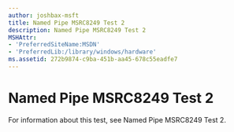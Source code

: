 ```yaml
---
author: joshbax-msft
title: Named Pipe MSRC8249 Test 2
description: Named Pipe MSRC8249 Test 2
MSHAttr:
- 'PreferredSiteName:MSDN'
- 'PreferredLib:/library/windows/hardware'
ms.assetid: 272b9874-c9ba-451b-aa45-678c55eadfe7
---
```


# Named Pipe MSRC8249 Test 2


For information about this test, see Named Pipe MSRC8249 Test 2.

 

 






